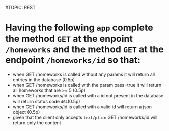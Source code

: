 #TOPIC: REST

# Having the following `app` complete the method `GET` at the enpoint `/homeworks` and the method `GET` at the endpoint `/homeworks/id` so that:


- when GET /homeworks is called without any params it will return all entries in the database (0.5p)
- when GET /homeworks is called with the param pass=true it will return all homeworks that are >= 5 (0.5p)
- when GET /homeworks/id is called with a id not present in the database will return status code `404`(0.5p)
- when GET /homeworks/id is called with a valid id will return a json object (0.5p)
- given that the client only accepts `text/plain` GET /homeworks/id will return only the content
